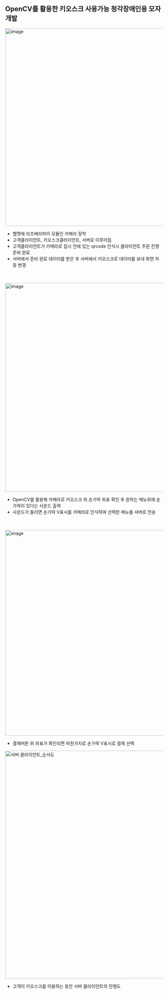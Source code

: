 ## OpenCV를 활용한 키오스크 사용가능  청각장애인용 모자 개발
<img width="631" alt="image" src="https://github.com/EYaan/Project/assets/81665544/7c95f520-0797-42e3-9fd2-322636136eea">


- 헬멧에 라즈베리파이 모듈인 카메라 장착
- 고객클라이언트, 키오스크클라이언트, 서버로 이루어짐
- 고객클라이언트가 카메라로 접시 안에 있는 qrcode 인식시 클라이언트 주문 진행 준비 완료
- 서버에서 준비 완료 데이터를 받은 후 서버에서 키오스크로 데이터를 보내 화면 자동 변경

<br/>
<br/>

<img width="666" alt="image" src="https://github.com/EYaan/Project/assets/81665544/41af70f1-a2be-405f-bea3-0bed20ee85a2">


- OpenCV를 활용해 카메라로 키오스크 위 손가락 좌표 확인 후 원하는 메뉴위에 손가락이 있다는 사운드 출력
- 사운드가 들리면 손가락 V표시를 카메라로 인식하여 선택한 메뉴를 서버로 전송 
<br/>
<br/>

<img width="656" alt="image" src="https://github.com/EYaan/Project/assets/81665544/0d94c5e9-4711-4c2b-97fd-014ccc64c708">


- 결제버튼 위 좌표가 확인되면 마찬가지로 손가락 V표시로 결제 선택


<img width="727" alt="서버 클라이언트_순서도" src="https://github.com/EYaan/Project/assets/81665544/812677da-1c93-4b79-9023-a3b822077dbe">

- 고객이 키오스크를 이용하는 동안 서버 클라이언트의 진행도
